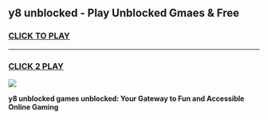 
## y8 unblocked - Play Unblocked Gmaes & Free
<h3>
<a href="https://news.freeplayer.one?title=y8_unblocked&ref=23F">CLICK TO PLAY</a></h3>
<hr>

<h3>
<a href="https://news.freeplayer.one?title=y8_unblocked&ref=23F">CLICK 2 PLAY</a>
  
</h3>

<a href="https://news.freeplayer.one?title=y8_unblocked&ref=23F/"><img src="https://clearcache.store/games.png"></a>


**y8 unblocked games unblocked: Your Gateway to Fun and Accessible Online Gaming**

